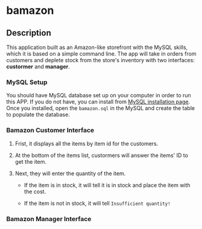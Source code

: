 # bamazon

## Description
This application built as an Amazon-like storefront with the MySQL skills, which it is based on a simple command line. The app will take in orders from customers and deplete stock from the store's inventory with two interfaces: **custormer** and **manager**.

### MySQL Setup
You should have MySQL database set up on your computer in order to run this APP. If you do not have, you can  install from [MySQL installation page](https://dev.mysql.com/doc/refman/5.6/en/installing.html). Once you installed, open the `bamazon.sql` in the MySQL and create the table to populate the database. 


### Bamazon Customer Interface


1. Frist, it displays all the items by item id for the customers.

2. At the bottom of the items list, custormers will answer the items' ID to get the item.

3. Next, they will enter the quantity of the item.

	- If the item is in stock, it will tell it is in stock and place the item with the cost.

	- If the item is not in stock, it will tell `Insufficient quantity!`

### Bamazon Manager Interface


